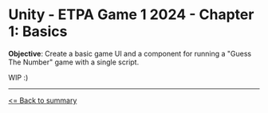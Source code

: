 # Unity - ETPA Game 1 2024 - Chapter 1: Basics

**Objective**: Create a basic game UI and a component for running a "Guess The Number" game with a single script.

WIP :)

---

[<= Back to summary](README.md)